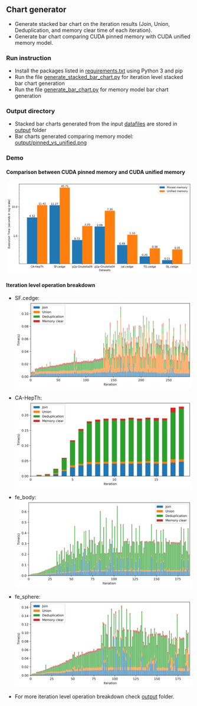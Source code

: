## Chart generator
- Generate stacked bar chart on the iteration results (Join, Union, Deduplication, and memory clear time of each iteration).
- Generate bar chart comparing CUDA pinned memory with CUDA unified memory model.

### Run instruction
- Install the packages listed in [requirements.txt](requirements.txt) using Python 3 and pip
- Run the file [generate_stacked_bar_chart.py](generate_stacked_bar_chart.py) for iteration level stacked bar chart generation 
- Run the file [generate_bar_chart.py](generate_bar_chart.py) for memory model bar chart generation

### Output directory
- Stacked bar charts generated from the input [datafiles](data) are stored in [output](output) folder
- Bar charts generated comparing memory model: [output/pinned_vs_unified.png](output/pinned_vs_unified.png)

### Demo 
#### Comparison between CUDA pinned memory and CUDA unified memory
![alt memory model comparison](output/pinned_vs_unified.png)

#### Iteration level operation breakdown
- SF.cedge:
  ![alt sf.cedge](output/SF.cedge.png)
- CA-HepTh:
  ![alt CA-HepTh](output/CA-HepTh.png)
- fe_body:
  ![alt fe_body](output/fe_body.png)
- fe_sphere:
  ![alt fe_sphere](output/fe_sphere.png)

- For more iteration level operation breakdown check [output](output) folder.